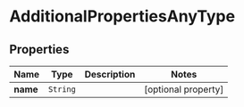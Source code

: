 

# AdditionalPropertiesAnyType


## Properties

Name | Type | Description | Notes
------------ | ------------- | ------------- | -------------
**name** | `String` |  |  [optional property]






